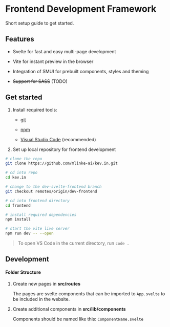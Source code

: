 # Frontend Development Framework

Short setup guide to get started.

## Features

- Svelte for fast and easy multi-page development

- Vite for instant preview in the browser

- Integration of SMUI for prebuilt components, styles and theming

- ~~Support for SASS~~ (TODO)

## Get started

1. Install required tools:
   
   - [git](https://github.com/git-guides/install-git)
   
   - [npm](https://docs.npmjs.com/downloading-and-installing-node-js-and-npm)
   
   - [Visual Studio Code](https://code.visualstudio.com/download) (recommended)

2. Set up local repository for frontend development

```bash
# clone the repo
git clone https://github.com/mlinke-ai/kev.in.git

# cd into repo
cd kev.in 

# change to the dev-svelte-frontend branch
git checkout remotes/origin/dev-frontend

# cd into frontend directory
cd frontend

# install required dependencies
npm install

# start the vite live server
npm run dev -- --open
```

> To open VS Code in the current directory, run `code .` 

 

## Development

#### Folder Structure

1. Create new pages in **src/routes**
   
   The pages are svelte components that can be imported to `App.svelte` to be included in the website.

2. Create additional components in **src/lib/components**
   
   Components should be named like this: `ComponentName.svelte`


